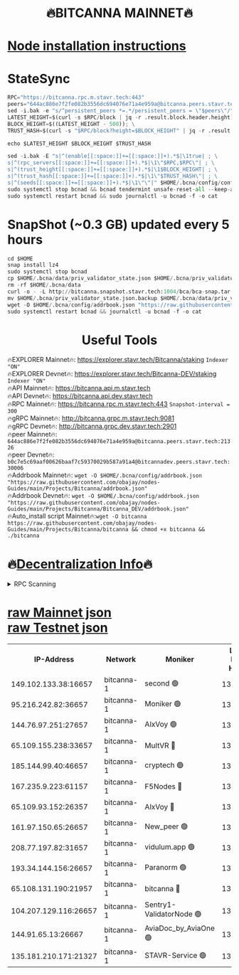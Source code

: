 <h1 align="center"> 🔥BITCANNA MAINNET🔥</h1>


[Node installation instructions](https://github.com/obajay/nodes-Guides/tree/main/Projects/Bitcanna)
=

# StateSync
```python
RPC="https://bitcanna.rpc.m.stavr.tech:443"
peers="644ac886e7f2fe082b3556dc694076e71a4e959a@bitcanna.peers.stavr.tech:21326"
sed -i.bak -e "s/^persistent_peers *=.*/persistent_peers = \"$peers\"/" $HOME/.bcna/config/config.toml
LATEST_HEIGHT=$(curl -s $RPC/block | jq -r .result.block.header.height); \
BLOCK_HEIGHT=$((LATEST_HEIGHT - 500)); \
TRUST_HASH=$(curl -s "$RPC/block?height=$BLOCK_HEIGHT" | jq -r .result.block_id.hash)

echo $LATEST_HEIGHT $BLOCK_HEIGHT $TRUST_HASH

sed -i.bak -E "s|^(enable[[:space:]]+=[[:space:]]+).*$|\1true| ; \
s|^(rpc_servers[[:space:]]+=[[:space:]]+).*$|\1\"$RPC,$RPC\"| ; \
s|^(trust_height[[:space:]]+=[[:space:]]+).*$|\1$BLOCK_HEIGHT| ; \
s|^(trust_hash[[:space:]]+=[[:space:]]+).*$|\1\"$TRUST_HASH\"| ; \
s|^(seeds[[:space:]]+=[[:space:]]+).*$|\1\"\"|" $HOME/.bcna/config/config.toml
sudo systemctl stop bcnad && bcnad tendermint unsafe-reset-all --keep-addr-book
sudo systemctl restart bcnad && sudo journalctl -u bcnad -f -o cat
```
# SnapShot (~0.3 GB) updated every 5 hours
```python
cd $HOME
snap install lz4
sudo systemctl stop bcnad
cp $HOME/.bcna/data/priv_validator_state.json $HOME/.bcna/priv_validator_state.json.backup
rm -rf $HOME/.bcna/data
curl -o - -L http://bitcanna.snapshot.stavr.tech:1004/bca/bca-snap.tar.lz4 | lz4 -c -d - | tar -x -C $HOME/.bcna --strip-components 2
mv $HOME/.bcna/priv_validator_state.json.backup $HOME/.bcna/data/priv_validator_state.json
wget -O $HOME/.bcna/config/addrbook.json "https://raw.githubusercontent.com/obajay/nodes-Guides/main/Projects/Bitcanna/addrbook.json"
sudo systemctl restart bcnad && journalctl -u bcnad -f -o cat
```

 <h1 align="center"> Useful Tools</h1>

🔥EXPLORER Mainnet🔥:    https://explorer.stavr.tech/Bitcanna/staking          `Indexer "ON"` \
🔥EXPLORER Devnet🔥:     https://explorer.stavr.tech/Bitcanna-DEV/staking     `Indexer "ON"` \
🔥API Mainnet🔥:         https://bitcanna.api.m.stavr.tech \
🔥API Devnet🔥:          https://bitcanna.api.dev.stavr.tech \
🔥RPC Mainnet🔥:         https://bitcanna.rpc.m.stavr.tech:443         `Snapshot-interval = 300` \
🔥gRPC Mainnet🔥:        http://bitcanna.grpc.m.stavr.tech:9081 \
🔥gRPC Devnet🔥:         http://bitcanna.grpc.dev.stavr.tech:2901 \
🔥peer Mainnet🔥:        `644ac886e7f2fe082b3556dc694076e71a4e959a@bitcanna.peers.stavr.tech:21326` \
🔥peer Devnet🔥:         `b0c7e5c69aaf00626baaf7c59370029b587a91a4@bitcannadev.peers.stavr.tech:30006` \
🔥Addrbook Mainnet🔥:    ```wget -O $HOME/.bcna/config/addrbook.json "https://raw.githubusercontent.com/obajay/nodes-Guides/main/Projects/Bitcanna/addrbook.json"``` \
🔥Addrbook Devnet🔥:    ```wget -O $HOME/.bcna/config/addrbook.json "https://raw.githubusercontent.com/obajay/nodes-Guides/main/Projects/Bitcanna/Bitcanna_DEV/addrbook.json"``` \
🔥Auto_install script Mainnet🔥:```wget -O bitcanna https://raw.githubusercontent.com/obajay/nodes-Guides/main/Projects/Bitcanna/bitcanna && chmod +x bitcanna && ./bitcanna```

🔥[Decentralization Info](https://github.com/obajay/StateSync-snapshots/tree/main/Projects/Bitcanna/Decentralization)🔥
=

<details>
<summary>RPC Scanning</summary>

<h2 align="center"> We scan nodes in real time every 4 hours. And we provide the final result of RPC endpoints.
We cannot influence the operation of these nodes in any way. </h2>


```python
If Voting Power is higher than 0 --> then the Node is a validator of the network and may be subject to attack and be a potential threat to the chain.
```
```python
We marked such validators with a red symbol
```

</details>

[raw Mainnet json](https://rpc-check.bcam.stavr.tech/bcam/rpc-bcam-result.json) \
[raw Testnet json](https://github.com/obajay/StateSync-snapshots/tree/main/Projects/Bitcanna/Rpc-Check-Testnet)
=



<table><tr><th>IP-Address</th><th>Network</th><th>Moniker</th><th>Latest Block Height</th><th>Earliest Block Height</th><th>Catching Up</th><th>Tx Index</th><th>Voting Power</th><th>Scan Time</th></tr><tr><td>149.102.133.38:16657</td><td>bitcanna-1</td><td>second 🟢</td><td>13217308</td><td>1</td><td>False</td><td>on</td><td>0</td><td>2024-03-28T19:42:06.510616794UTC</td></tr><tr><td>95.216.242.82:36657</td><td>bitcanna-1</td><td>Moniker 🟢</td><td>13217297</td><td>5776907</td><td>False</td><td>on</td><td>0</td><td>2024-03-28T19:41:01.952834906UTC</td></tr><tr><td>144.76.97.251:27657</td><td>bitcanna-1</td><td>AlxVoy 🟢</td><td>13217306</td><td>8805201</td><td>False</td><td>on</td><td>0</td><td>2024-03-28T19:41:55.989861168UTC</td></tr><tr><td>65.109.155.238:33657</td><td>bitcanna-1</td><td>MultVR 🔴</td><td>13217302</td><td>9933415</td><td>False</td><td>on</td><td>353091</td><td>2024-03-28T19:41:33.984224620UTC</td></tr><tr><td>185.144.99.40:46657</td><td>bitcanna-1</td><td>cryptech 🟢</td><td>13217296</td><td>11528001</td><td>False</td><td>on</td><td>0</td><td>2024-03-28T19:40:57.529254501UTC</td></tr><tr><td>167.235.9.223:61157</td><td>bitcanna-1</td><td>F5Nodes 🔴</td><td>13217303</td><td>12084001</td><td>False</td><td>on</td><td>573</td><td>2024-03-28T19:41:38.276909345UTC</td></tr><tr><td>65.109.93.152:26357</td><td>bitcanna-1</td><td>AlxVoy 🔴</td><td>13217308</td><td>12109301</td><td>False</td><td>on</td><td>1391954</td><td>2024-03-28T19:42:07.036043556UTC</td></tr><tr><td>161.97.150.65:26657</td><td>bitcanna-1</td><td>New_peer 🟢</td><td>13217301</td><td>12254001</td><td>False</td><td>on</td><td>0</td><td>2024-03-28T19:41:26.760726505UTC</td></tr><tr><td>208.77.197.82:31657</td><td>bitcanna-1</td><td>vidulum.app 🟢</td><td>13217302</td><td>12386934</td><td>False</td><td>on</td><td>0</td><td>2024-03-28T19:41:29.530965562UTC</td></tr><tr><td>193.34.144.156:26657</td><td>bitcanna-1</td><td>Paranorm 🟢</td><td>13217304</td><td>13042501</td><td>False</td><td>on</td><td>0</td><td>2024-03-28T19:41:42.908123131UTC</td></tr><tr><td>65.108.131.190:21957</td><td>bitcanna-1</td><td>bitcanna 🔴</td><td>13217304</td><td>13117304</td><td>False</td><td>on</td><td>420315</td><td>2024-03-28T19:41:42.647500008UTC</td></tr><tr><td>104.207.129.116:26657</td><td>bitcanna-1</td><td>Sentry1-ValidatorNode 🟢</td><td>13217308</td><td>13128001</td><td>False</td><td>on</td><td>0</td><td>2024-03-28T19:42:08.635825440UTC</td></tr><tr><td>144.91.65.13:26667</td><td>bitcanna-1</td><td>AviaDoc_by_AviaOne 🟢</td><td>13217305</td><td>13204501</td><td>False</td><td>on</td><td>0</td><td>2024-03-28T19:41:51.393848554UTC</td></tr><tr><td>135.181.210.171:21327</td><td>bitcanna-1</td><td>STAVR-Service 🟢</td><td>13217306</td><td>13215001</td><td>False</td><td>on</td><td>0</td><td>2024-03-28T19:41:55.759387808UTC</td></tr></table>
